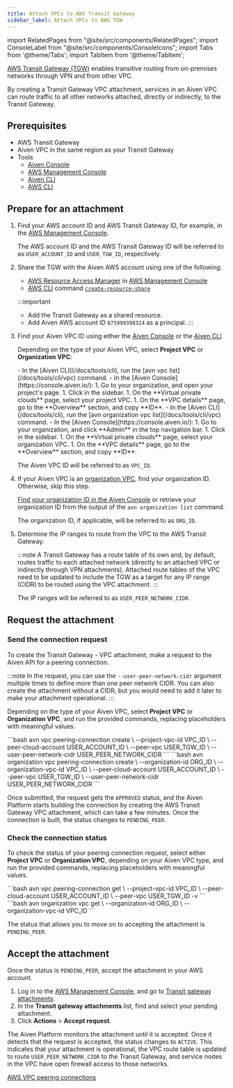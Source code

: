 ```yaml
---
title: Attach VPCs to AWS Transit Gateway
sidebar_label: Attach VPCs to AWS TGW
---
```


import RelatedPages from "@site/src/components/RelatedPages";
import ConsoleLabel from "@site/src/components/ConsoleIcons";
import Tabs from '@theme/Tabs';
import TabItem from '@theme/TabItem';

[AWS Transit Gateway (TGW)](https://aws.amazon.com/transit-gateway/) enables transitive routing from on-premises networks through VPN and from other VPC.

By creating a Transit Gateway VPC attachment, services in an Aiven VPC can route traffic
to all other networks attached, directly or indirectly, to the Transit Gateway.

## Prerequisites

- AWS Transit Gateway
- Aiven VPC in the same region as your Transit Gateway
- Tools
  - [Aiven Console](https://console.aiven.io/)
  - [AWS Management Console](https://console.aws.amazon.com)
  - [Aiven CLI](/docs/tools/cli)
  - [AWS CLI](https://docs.aws.amazon.com/cli/latest/userguide/getting-started-install.html)

## Prepare for an attachment

1. Find your AWS account ID and AWS Transit Gateway ID, for example, in the
   [AWS Management Console](https://console.aws.amazon.com).

   The AWS account ID and the AWS Transit Gateway ID will be referred to as
   `USER_ACCOUNT_ID` and `USER_TGW_ID`, respectively.

1. Share the TGW with the Aiven AWS account using one of the following:

   - [AWS Resource Access Manager](https://console.aws.amazon.com/ram/home)
     in [AWS Management Console](https://console.aws.amazon.com)
   - [AWS CLI](https://aws.amazon.com/cli/) command
     [`create-resource-share`](https://docs.aws.amazon.com/cli/latest/reference/ram/create-resource-share)

   :::important

   - Add the Transit Gateway as a shared resource.
   - Add Aiven AWS account ID `675999398324` as a principal.
   :::

1. Find your Aiven VPC ID using either the [Aiven Console](https://console.aiven.io/) or
   the [Aiven CLI](/docs/tools/cli).

   Depending on the type of your Aiven VPC, select **Project VPC** or **Organization VPC**:

   <Tabs groupId="group1">
   <TabItem value="pj-vpc" label="Project VPC" default>
    - In the [Aiven CLI](/docs/tools/cli), run the [avn vpc list](/docs/tools/cli/vpc)
      command.
    - In the [Aiven Console](https://console.aiven.io/):
      1. Go to your organization, and open your project's page.
      1. Click <ConsoleLabel name="vpcs"/> in the sidebar.
      1. On the **Virtual private clouds** page, select your project VPC.
      1. On the **VPC details** page, go to the **Overview** section, and copy **ID**.
   </TabItem>
   <TabItem value="org-vpc" label="Organization VPC">
    - In the [Aiven CLI](/docs/tools/cli), run the
      [avn organization vpc list](/docs/tools/cli/vpc) command.
    - In the [Aiven Console](https://console.aiven.io/):
      1. Go to your organization, and click **Admin** in the top navigation bar.
      1. Click <ConsoleLabel name="vpcs"/> in the sidebar.
      1. On the **Virtual private clouds** page, select your organization VPC.
      1. On the **VPC details** page, go to the **Overview** section, and copy **ID**.
   </TabItem>
   </Tabs>

   The Aiven VPC ID will be referred to as `VPC_ID`.

1. If your Aiven VPC is an [organization VPC](/docs/platform/concepts/vpcs#vpc-types),
   find your organization ID. Otherwise, skip this step.

   [Find your organization ID in the Aiven Console](/docs/platform/reference/get-resource-IDs#get-an-organization-id)
   or retrieve your organization ID from the output of the `avn organization list` command.

   The organization ID, if applicable, will be referred to as `ORG_ID`.

1. Determine the IP ranges to route from the VPC to the AWS Transit Gateway.

   :::note
   A Transit Gateway has a route table of its own and, by default, routes traffic to each
   attached network (directly to an attached VPC or indirectly through VPN attachments).
   Attached route tables of the VPC need to be updated to include the TGW as a target for
   any IP range (CIDR) to be routed using the VPC attachment.
   :::

   The IP ranges will be referred to as `USER_PEER_NETWORK_CIDR`.

## Request the attachment

### Send the connection request

To create the Transit Gateway - VPC attachment, make a request to the Aiven API for a
peering connection.

:::note
In the request, you can use the `--user-peer-network-cidr` argument multiple times to
define more than one peer network CIDR. You can also create the attachment without a CIDR,
but you would need to add it later to make your attachment operational.
:::

Depending on the type of your Aiven VPC, select **Project VPC** or **Organization VPC**,
and run the provided commands, replacing placeholders with meaningful values.

   <Tabs groupId="group1">
   <TabItem value="pj-vpc" label="Project VPC" default>
```bash
avn vpc peering-connection create       \
  --project-vpc-id VPC_ID               \
  --peer-cloud-account USER_ACCOUNT_ID  \
  --peer-vpc USER_TGW_ID                \
  --user-peer-network-cidr USER_PEER_NETWORK_CIDR
```
   </TabItem>
   <TabItem value="org-vpc" label="Organization VPC">
```bash
avn organization vpc peering-connection create \
  --organization-id ORG_ID                     \
  --organization-vpc-id VPC_ID                 \
  --peer-cloud-account USER_ACCOUNT_ID         \
  --peer-vpc USER_TGW_ID                       \
  --user-peer-network-cidr USER_PEER_NETWORK_CIDR
```
   </TabItem>
   </Tabs>

Once submitted, the request gets the `APPROVED` status, and the Aiven Platform starts
building the connection by creating the AWS Transit Gateway VPC attachment, which can take
a few minutes. Once the connection is built, the status changes to `PENDING_PEER`.

### Check the connection status

To check the status of your peering connection request, select either **Project VPC** or
**Organization VPC**, depending on your Aiven VPC type, and run the provided commands,
replacing placeholders with meaningful values.

   <Tabs groupId="group1">
   <TabItem value="pj-vpc" label="Project VPC" default>
```bash
avn vpc peering-connection get         \
  --project-vpc-id VPC_ID              \
  --peer-cloud-account USER_ACCOUNT_ID \
  --peer-vpc USER_TGW_ID -v
```
   </TabItem>
   <TabItem value="org-vpc" label="Organization VPC">
```bash
avn organization vpc get   \
  --organization-id ORG_ID \
  --organization-vpc-id VPC_ID
```

   </TabItem>
   </Tabs>

The status that allows you to move on to accepting the attachment is `PENDING_PEER`.

## Accept the attachment

Once the status is `PENDING_PEER`, accept the attachment in your AWS account.

1. Log in to the [AWS Management Console](https://console.aws.amazon.com), and go to
   [Transit gateway attachments](https://console.aws.amazon.com/vpc/home#TransitGatewayAttachments).
1. In the **Transit gateway attachments** list, find and select your pending attachment.
1. Click **Actions** > **Accept request**.

The Aiven Platform monitors the attachment until it is accepted. Once it detects that the
request is accepted, the status changes to `ACTIVE`. This indicates that your attachment
is operational, the VPC route table is updated to route `USER_PEER_NETWORK_CIDR` to the
Transit Gateway, and service nodes in the VPC have open firewall access to those networks.

<RelatedPages/>

[AWS VPC peering connections](https://docs.aws.amazon.com/vpc/latest/peering/what-is-vpc-peering)

